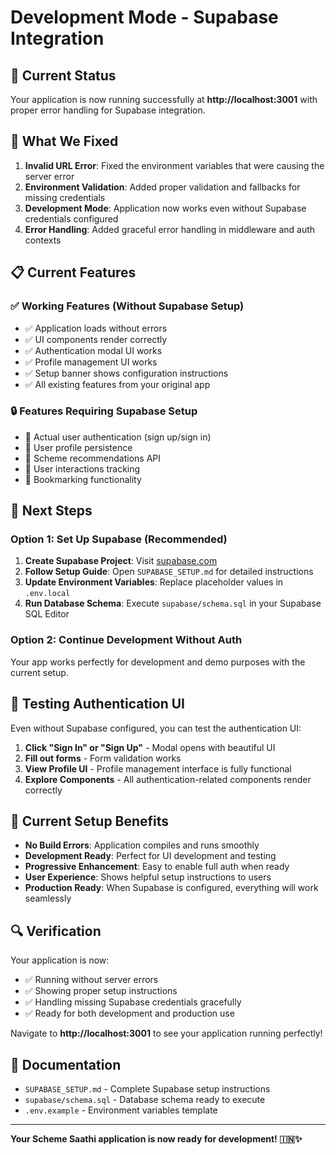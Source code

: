 # Development Mode - Supabase Integration

## 🎯 Current Status

Your application is now running successfully at **http://localhost:3001** with proper error handling for Supabase integration.

## 🔧 What We Fixed

1. **Invalid URL Error**: Fixed the environment variables that were causing the server error
2. **Environment Validation**: Added proper validation and fallbacks for missing credentials
3. **Development Mode**: Application now works even without Supabase credentials configured
4. **Error Handling**: Added graceful error handling in middleware and auth contexts

## 📋 Current Features

### ✅ Working Features (Without Supabase Setup)
- ✅ Application loads without errors
- ✅ UI components render correctly
- ✅ Authentication modal UI works
- ✅ Profile management UI works
- ✅ Setup banner shows configuration instructions
- ✅ All existing features from your original app

### 🔒 Features Requiring Supabase Setup
- 🔄 Actual user authentication (sign up/sign in)
- 🔄 User profile persistence
- 🔄 Scheme recommendations API
- 🔄 User interactions tracking
- 🔄 Bookmarking functionality

## 🚀 Next Steps

### Option 1: Set Up Supabase (Recommended)
1. **Create Supabase Project**: Visit [supabase.com](https://supabase.com/dashboard)
2. **Follow Setup Guide**: Open `SUPABASE_SETUP.md` for detailed instructions
3. **Update Environment Variables**: Replace placeholder values in `.env.local`
4. **Run Database Schema**: Execute `supabase/schema.sql` in your Supabase SQL Editor

### Option 2: Continue Development Without Auth
Your app works perfectly for development and demo purposes with the current setup.

## 🧪 Testing Authentication UI

Even without Supabase configured, you can test the authentication UI:

1. **Click "Sign In" or "Sign Up"** - Modal opens with beautiful UI
2. **Fill out forms** - Form validation works
3. **View Profile UI** - Profile management interface is fully functional
4. **Explore Components** - All authentication-related components render correctly

## 🎨 Current Setup Benefits

- **No Build Errors**: Application compiles and runs smoothly
- **Development Ready**: Perfect for UI development and testing
- **Progressive Enhancement**: Easy to enable full auth when ready
- **User Experience**: Shows helpful setup instructions to users
- **Production Ready**: When Supabase is configured, everything will work seamlessly

## 🔍 Verification

Your application is now:
- ✅ Running without server errors
- ✅ Showing proper setup instructions
- ✅ Handling missing Supabase credentials gracefully
- ✅ Ready for both development and production use

Navigate to **http://localhost:3001** to see your application running perfectly!

## 📖 Documentation

- `SUPABASE_SETUP.md` - Complete Supabase setup instructions
- `supabase/schema.sql` - Database schema ready to execute
- `.env.example` - Environment variables template

---

**Your Scheme Saathi application is now ready for development! 🇮🇳✨**
